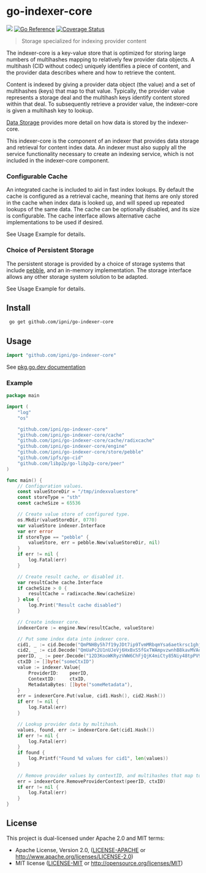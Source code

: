 # go-indexer-core
[![](https://img.shields.io/badge/made%20by-Protocol%20Labs-blue.svg?style=flat-square)](https://protocol.ai)
[![Go Reference](https://pkg.go.dev/badge/github.com/ipni/go-indexer-core.svg)](https://pkg.go.dev/github.com/ipni/go-indexer-core)
[![Coverage Status](https://codecov.io/gh/ipni/go-indexer-core/branch/main/graph/badge.svg)](https://codecov.io/gh/ipni/go-indexer-core/branch/main)
> Storage specialized for indexing provider content

The indexer-core is a key-value store that is optimized for storing large numbers of multihashes mapping to relatively few provider data objects. A multihash (CID without codec) uniquely identifies a piece of content, and the provider data describes where and how to retrieve the content.

Content is indexed by giving a provider data object (the value) and a set of multihashes (keys) that map to that value. Typically, the provider value represents a storage deal and the multihash keys identify content stored within that deal. To subsequently retrieve a provider value, the indexer-core is given a multihash key to lookup.

[Data Storage](doc/data-storage.md) provides more detail on how data is stored by the indexer-core.

This indexer-core is the component of an indexer that provides data storage and retrieval for content index data. An indexer must also supply all the service functionality necessary to create an indexing service, which is not included in the indexer-core component.

### Configurable Cache

An integrated cache is included to aid in fast index lookups. By default the cache is configured as a retrieval cache, meaning that items are only stored in the cache when index data is looked up, and will speed up repeated lookups of the same data. The cache can be optionally disabled, and its size is configurable. The cache interface allows alternative cache implementations to be used if desired.

See Usage Example for details.

### Choice of Persistent Storage

The persistent storage is provided by a choice of storage systems that include [pebble](https://github.com/cockroachdb/pebble#readme), and an in-memory implementation. The storage interface allows any other storage system solution to be adapted.

See Usage Example for details.

## Install
```sh
 go get github.com/ipni/go-indexer-core
 ```
 
 ## Usage
 ```go
 import "github.com/ipni/go-indexer-core"
```

See [pkg.go.dev documentation](https://pkg.go.dev/github.com/ipni/go-indexer-core)

### Example
```go
package main

import (
	"log"
	"os"

	"github.com/ipni/go-indexer-core"
	"github.com/ipni/go-indexer-core/cache"
	"github.com/ipni/go-indexer-core/cache/radixcache"
	"github.com/ipni/go-indexer-core/engine"
	"github.com/ipni/go-indexer-core/store/pebble"
	"github.com/ipfs/go-cid"
	"github.com/libp2p/go-libp2p-core/peer"
)

func main() {
	// Configuration values.
	const valueStoreDir = "/tmp/indexvaluestore"
	const storeType = "sth"
	const cacheSize = 65536

	// Create value store of configured type.
	os.Mkdir(valueStoreDir, 0770)
	var valueStore indexer.Interface
	var err error
	if storeType == "pebble" {
		valueStore, err = pebble.New(valueStoreDir, nil)
	}
	if err != nil {
		log.Fatal(err)
	}

	// Create result cache, or disabled it.
	var resultCache cache.Interface
	if cacheSize > 0 {
		resultCache = radixcache.New(cacheSize)
	} else {
		log.Print("Result cache disabled")
	}

	// Create indexer core.
	indexerCore := engine.New(resultCache, valueStore)

	// Put some index data into indexer core.
	cid1, _ := cid.Decode("QmPNHBy5h7f19yJDt7ip9TvmMRbqmYsa6aetkrsc1ghjLB")
	cid2, _ := cid.Decode("QmUaPc2U1nUJeVj6HxBxS5fGxTWAmpvzwnhB8kavMVAotE")
	peerID, _ := peer.Decode("12D3KooWKRyzVWW6ChFjQjK4miCty85Niy48tpPV95XdKu1BcvMA")
	ctxID := []byte("someCtxID")
	value := indexer.Value{
		ProviderID:    peerID,
		ContextID:     ctxID,
		MetadataBytes: []byte("someMetadata"),
	}
	err = indexerCore.Put(value, cid1.Hash(), cid2.Hash())
	if err != nil {
		log.Fatal(err)
	}

	// Lookup provider data by multihash.
	values, found, err := indexerCore.Get(cid1.Hash())
	if err != nil {
		log.Fatal(err)
	}
	if found {
		log.Printf("Found %d values for cid1", len(values))
	}
	
	// Remove provider values by contextID, and multihashes that map to them.
	err = indexerCore.RemoveProviderContext(peerID, ctxID)
	if err != nil {
		log.Fatal(err)                                                                                                                   
	}
}
```

## License
This project is dual-licensed under Apache 2.0 and MIT terms:

- Apache License, Version 2.0, ([LICENSE-APACHE](LICENSE-APACHE) or http://www.apache.org/licenses/LICENSE-2.0)
- MIT license ([LICENSE-MIT](LICENSE-MIT) or http://opensource.org/licenses/MIT)
